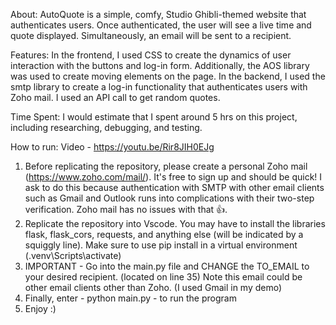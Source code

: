 About: AutoQuote is a simple, comfy, Studio Ghibli-themed website that authenticates users. Once authenticated, the user will see a live time and quote displayed. Simultaneously, an email will be sent to a recipient. 

Features: In the frontend, I used CSS to create the dynamics of user interaction with the buttons and log-in form. Additionally, the AOS library was used to create moving elements on the page. In the backend, I used the smtp library to create a log-in functionality that authenticates users with Zoho mail. I used an API call to get random quotes. 

Time Spent: I would estimate that I spent around 5 hrs on this project, including researching, debugging, and testing. 

How to run:
Video - https://youtu.be/Rir8JIH0EJg
1) Before replicating the repository, please create a personal Zoho mail (https://www.zoho.com/mail/). It's free to sign up and should be quick! I ask to do this because authentication with SMTP with other email clients such as Gmail and Outlook runs into complications with their two-step verification. Zoho mail has no issues with that 👍.
2) Replicate the repository into Vscode. You may have to install the libraries flask, flask_cors, requests, and anything else (will be indicated by a squiggly line). Make sure to use pip install <library> in a virtual environment (.venv\Scripts\activate) 
3) IMPORTANT - Go into the main.py file and CHANGE the TO_EMAIL to your desired recipient. (located on line 35) Note this email could be other email clients other than Zoho. (I used Gmail in my demo)
4) Finally, enter - python main.py - to run the program
5) Enjoy :)
